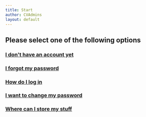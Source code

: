 ```yaml
---
title: Start
author: CVAdmins
layout: default
---
```


## Please select one of the following options

### [I don't have an account yet](resetpass.html)

### [I forgot my password](resetpass.html)

### [How do I log in](login.html)

### [I want to change my password](changepass.html)

### [Where can I store my stuff](disks.html)
